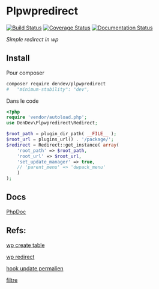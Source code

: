 # Plpwpredirect

[![Build Status](https://travis-ci.org/dendevs/plpredirect.svg?branch=master)](https://travis-ci.org/dendevs/plpredirect)
[![Coverage Status](https://coveralls.io/repos/dendevs/plpredirect/badge.svg?branch=master&service=github)](https://coveralls.io/github/dendevs/plpredirect?branch=master)
[![Documentation Status](https://readthedocs.org/projects/plpredirect/badge/?version=latest)](http://plpredirect.readthedocs.org/en/latest/?badge=latest)


*Simple redirect in wp*

## Install

Pour composer

```bash
composer require dendev/plpwpredirect
#   "minimum-stability": "dev",
```

Dans le code

```php
<?php
require 'vendor/autoload.php';
use DenDev\Plpwpredirect\Redirect;

$root_path = plugin_dir_path( __FILE__ );
$root_url = plugins_url() . '/package/';
$redirect = Redirect::get_instance( array(
	'root_path' => $root_path,
	'root_url' => $root_url,
	'set_update_manager' => true,
	// 'parent_menu' => 'dwpack_menu'
	) 
);
```

## Docs

[PhpDoc](http://dendevs.github.io/plpredirect/docs/namespaces/default.html "php doc")

## Refs:

[wp create table](https://codex.wordpress.org/Creating_Tables_with_Plugins)

[wp redirect](https://codex.wordpress.org/Function_Reference/wp_redirect)

[hook update permalien](https://codex.wordpress.org/Plugin_API/Filter_Reference/wp_insert_post_data)

[filtre](http://wordpress.stackexchange.com/questions/128825/hook-for-post-permalink-update )
